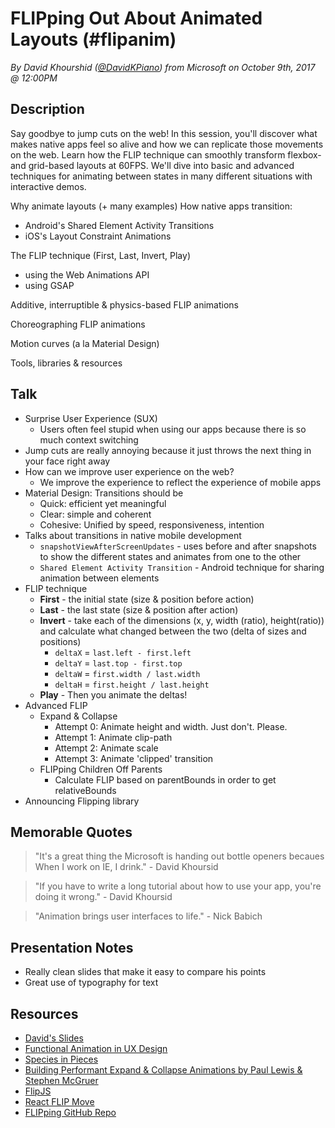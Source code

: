 # FLIPping Out About Animated Layouts (#flipanim)
*By David Khourshid ([@DavidKPiano](https://twitter.com/DavidKPiano)) from Microsoft on October 9th, 2017 @ 12:00PM*

## Description

Say goodbye to jump cuts on the web! In this session, you'll discover what makes native apps feel so alive and how we can replicate those movements on the web. Learn how the FLIP technique can smoothly transform flexbox- and grid-based layouts at 60FPS. We'll dive into basic and advanced techniques for animating between states in many different situations with interactive demos. 

Why animate layouts (+ many examples) 
How native apps transition: 
- Android's Shared Element Activity Transitions 
- iOS's Layout Constraint Animations 

The FLIP technique (First, Last, Invert, Play) 
- using the Web Animations API 
- using GSAP 

Additive, interruptible & physics-based FLIP animations 

Choreographing FLIP animations 

Motion curves (a la Material Design) 

Tools, libraries & resources

## Talk

- Surprise User Experience (SUX)
    - Users often feel stupid when using our apps because there is so much context switching
- Jump cuts are really annoying because it just throws the next thing in your face right away
- How can we improve user experience on the web?
    - We improve the experience to reflect the experience of mobile apps
- Material Design: Transitions should be
    - Quick: efficient yet meaningful
    - Clear: simple and coherent
    - Cohesive: Unified by speed, responsiveness, intention
- Talks about transitions in native mobile development
    - `snapshotViewAfterScreenUpdates` - uses before and after snapshots to show the different states and animates from one to the other
    - `Shared Element Activity Transition` - Android technique for sharing animation between elements
- FLIP technique
    - **First** - the initial state (size & position before action)
    - **Last** - the last state (size & position after action)
    - **Invert** - take each of the dimensions (x, y, width (ratio), height(ratio)) and calculate what changed between the two (delta of sizes and positions)
        - `deltaX` = `last.left - first.left`
        - `deltaY` = `last.top - first.top`
        - `deltaW` = `first.width / last.width `
        - `deltaH` = `first.height / last.height`
    - **Play** - Then you animate the deltas!
- Advanced FLIP
    - Expand & Collapse
        - Attempt 0: Animate height and width. Just don't. Please.
        - Attempt 1: Animate clip-path
        - Attempt 2: Animate scale
        - Attempt 3: Animate 'clipped' transition
    - FLIPping Children Off Parents
        - Calculate FLIP based on parentBounds in order to get relativeBounds
- Announcing Flipping library

## Memorable Quotes

> "It's a great thing the Microsoft is handing out bottle openers becaues When I work on IE, I drink." - David Khoursid

> "If you have to write a long tutorial about how to use your app, you're doing it wrong." - David Khoursid

> "Animation brings user interfaces to life." - Nick Babich

## Presentation Notes

- Really clean slides that make it easy to compare his points
- Great use of typography for text

## Resources

- [David's Slides](http://slides.com/davidkhourshid/flipping#/)
- [Functional Animation in UX Design](https://uxplanet.org/functional-animation-in-ux-design-what-makes-a-good-transition-d6e7b4344e5e)
- [Species in Pieces](http://www.species-in-pieces.com/)
- [Building Performant Expand & Collapse Animations by Paul Lewis & Stephen McGruer](https://developers.google.com/web/updates/2017/03/performant-expand-and-collapse)
- [FlipJS](https://github.com/googlearchive/flipjs)
- [React FLIP Move](https://github.com/joshwcomeau/react-flip-move)
- [FLIPping GitHub Repo](https://github.com/davidkpiano/flipping)
